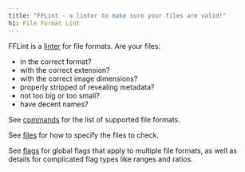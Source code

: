 ```yaml
---
title: "FFLint - a linter to make sure your files are valid!"
h1: File Format Lint
---
```

FFLint is a  <a href="https://en.wikipedia.org/wiki/Lint_(software)">linter</a> for file formats. Are your files:

 * in the correct format?
 * with the correct extension?
 * with the correct image dimensions?
 * properly stripped of revealing metadata?
 * not too big or too small?
 * have decent names?

See [commands](/commands/index.html) for the list of supported file formats.

See [files](/files.html) for how to specify the files to check.

See [flags](/flags.html) for global flags that apply to multiple file formats, as well as details for complicated flag types like ranges and ratios.
